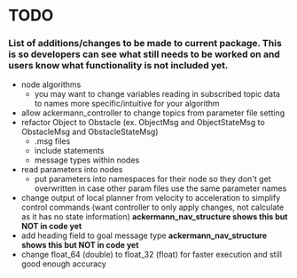 # TODO
### List of additions/changes to be made to current package. This is so developers can see what still needs to be worked on and users know what functionality is not included yet.
- node algorithms
  - you may want to change variables reading in subscribed topic data to names more specific/intuitive for your algorithm
- allow ackermann_controller to change topics from parameter file setting
- refactor Object to Obstacle (ex. ObjectMsg and ObjectStateMsg to ObstacleMsg and ObstacleStateMsg)
  - .msg files
  - include statements
  - message types within nodes
- read parameters into nodes
  - put parameters into namespaces for their node so they don't get overwritten in case other param files use the same parameter names
- change output of local planner from velocity to acceleration to simplify control commands (want controller to only apply changes, not calculate as it has no state information) **ackermann_nav_structure shows this but NOT in code yet** 
- add heading field to goal message type **ackermann_nav_structure shows this but NOT in code yet**
- change float_64 (double) to float_32 (float) for faster execution and still good enough accuracy
